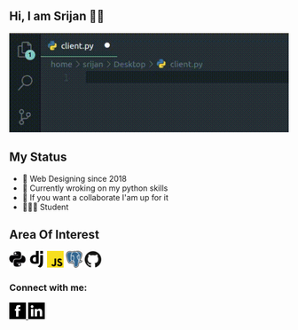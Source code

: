 ## Hi, I am Srijan 👋🏾
![](hello.gif)

## My Status
- 🔭 Web Designing since 2018
- 🌱 Currently wroking on my python skills
- 👯 If you want a collaborate I'am up for it 
- 🧑🏿‍🎓 Student


## Area Of Interest
<a href="#"><img src="python.svg" alt="drawing" width="30"/></a>
<a href="#"><img src="django.svg" alt="drawing" width="30"/></a>
<a href="#"><img src="javascript.svg" alt="drawing" width="30"/></a>
<a href="#"><img src="postgresql.svg" alt="drawing" width="30"/></a>
<a><img src="github.svg" alt="drawing" width="30"/></a>


### Connect with me:
<a href="https://www.facebook.com/srijan.pokhrel.35"><img src="facebook.svg" alt="drawing" target="_blank" width="30"/>
</a>
<a href="https://www.linkedin.com/in/srijan-pokhrel-598b661ba/"><img src="linkedin.svg" target="_blank" alt="drawing" width="30"/>
</a>





